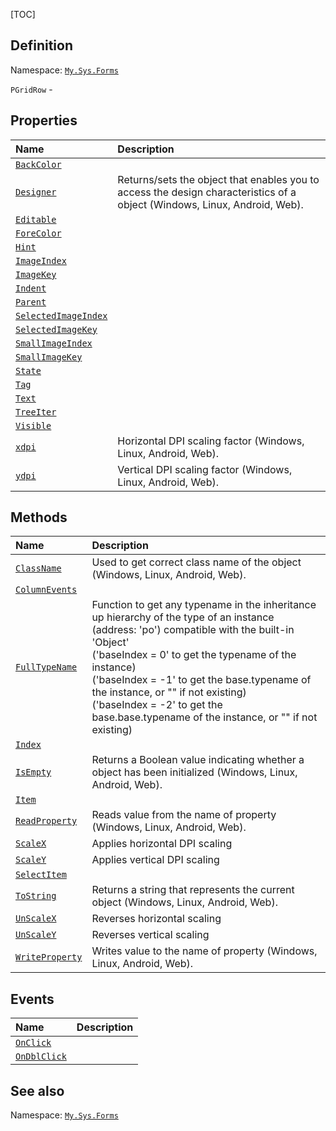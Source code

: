 [TOC]
## Definition
Namespace: [`My.Sys.Forms`](My.Sys.Forms.md)

`PGridRow` - 

## Properties
|Name|Description|
| :------------ | :------------ |
|[`BackColor`]("GridRow.BackColor.md")||
|[`Designer`]("My.Sys.Object.Designer.md")|Returns/sets the object that enables you to access the design characteristics of a object (Windows, Linux, Android, Web).|
|[`Editable`]("GridRow.Editable.md")||
|[`ForeColor`]("GridRow.ForeColor.md")||
|[`Hint`]("GridRow.Hint.md")||
|[`ImageIndex`]("GridRow.ImageIndex.md")||
|[`ImageKey`]("GridRow.ImageKey.md")||
|[`Indent`]("GridRow.Indent.md")||
|[`Parent`]("GridRow.Parent.md")||
|[`SelectedImageIndex`]("GridRow.SelectedImageIndex.md")||
|[`SelectedImageKey`]("GridRow.SelectedImageKey.md")||
|[`SmallImageIndex`]("GridRow.SmallImageIndex.md")||
|[`SmallImageKey`]("GridRow.SmallImageKey.md")||
|[`State`]("GridRow.State.md")||
|[`Tag`]("GridRow.Tag.md")||
|[`Text`]("GridRow.Text.md")||
|[`TreeIter`]("GridRow.TreeIter.md")||
|[`Visible`]("GridRow.Visible.md")||
|[`xdpi`]("My.Sys.Object.xdpi.md")|Horizontal DPI scaling factor (Windows, Linux, Android, Web).|
|[`ydpi`]("My.Sys.Object.ydpi.md")|Vertical DPI scaling factor (Windows, Linux, Android, Web).|

## Methods
|Name|Description|
| :------------ | :------------ |
|[`ClassName`]("My.Sys.Object.ClassName.md")|Used to get correct class name of the object (Windows, Linux, Android, Web).|
|[`ColumnEvents`]("GridRow.ColumnEvents.md")||
|[`FullTypeName`]("My.Sys.Object.FullTypeName.md")|Function to get any typename in the inheritance up hierarchy of the type of an instance (address: 'po') compatible with the built-in 'Object' <br>  ('baseIndex =  0' to get the typename of the instance) <br>  ('baseIndex = -1' to get the base.typename of the instance, or "" if not existing) <br>  ('baseIndex = -2' to get the base.base.typename of the instance, or "" if not existing)|
|[`Index`]("GridRow.Index.md")||
|[`IsEmpty`]("My.Sys.Object.IsEmpty.md")|Returns a Boolean value indicating whether a object has been initialized (Windows, Linux, Android, Web).|
|[`Item`]("GridRow.Item.md")||
|[`ReadProperty`]("My.Sys.Object.ReadProperty.md")|Reads value from the name of property (Windows, Linux, Android, Web).|
|[`ScaleX`]("My.Sys.Object.ScaleX.md")|Applies horizontal DPI scaling|
|[`ScaleY`]("My.Sys.Object.ScaleY.md")|Applies vertical DPI scaling|
|[`SelectItem`]("GridRow.SelectItem.md")||
|[`ToString`]("My.Sys.Object.ToString.md")|Returns a string that represents the current object (Windows, Linux, Android, Web).|
|[`UnScaleX`]("My.Sys.Object.UnScaleX.md")|Reverses horizontal scaling|
|[`UnScaleY`]("My.Sys.Object.UnScaleY.md")|Reverses vertical scaling|
|[`WriteProperty`]("My.Sys.Object.WriteProperty.md")|Writes value to the name of property (Windows, Linux, Android, Web).|
## Events
|Name|Description|
| :------------ | :------------ |
|[`OnClick`]("GridRow.OnClick.md") ||
|[`OnDblClick`]("GridRow.OnDblClick.md") ||
## See also
Namespace: [`My.Sys.Forms`](My.Sys.Forms.md)
